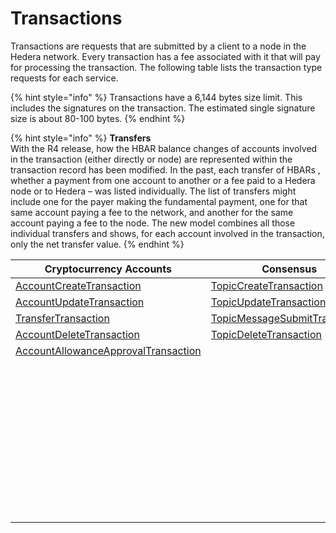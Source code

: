 # Transactions

Transactions are requests that are submitted by a client to a node in the Hedera network. Every transaction has a fee associated with it that will pay for processing the transaction. The following table lists the transaction type requests for each service.

{% hint style="info" %}
Transactions have a 6,144 bytes size limit. This includes the signatures on the transaction. The estimated single signature size is about 80-100 bytes.
{% endhint %}

{% hint style="info" %}
**Transfers**\
With the R4 release, how the HBAR balance changes of accounts involved in the transaction (either directly or node) are represented within the transaction record has been modified. In the past, each transfer of HBARs , whether a payment from one account to another or a fee paid to a Hedera node or to Hedera – was listed individually. The list of transfers might include one for the payer making the fundamental payment, one for that same account paying a fee to the network, and another for the same account paying a fee to the node. The new model combines all those individual transfers and shows, for each account involved in the transaction, only the net transfer value.
{% endhint %}

| Cryptocurrency Accounts                                                                        | Consensus                                                                            | Tokens                                                                                         | File Service                                                            | Smart Contracts                                                                       |
| ---------------------------------------------------------------------------------------------- | ------------------------------------------------------------------------------------ | ---------------------------------------------------------------------------------------------- | ----------------------------------------------------------------------- | ------------------------------------------------------------------------------------- |
| [AccountCreateTransaction](../../../sdks/accounts-and-hbar/create-an-account.md)               | [TopicCreateTransaction](../../../sdks/consensus-service/create-a-topic.md)          | [TokenCreateTransaction](../../../sdks/token-service/create-a-token.md)                        | [FileCreateTransaction](../../../sdks/file-service/create-a-file.md)    | [ContractCreateTransaction](../../../sdks/smart-contracts/create-a-smart-contract.md) |
| [AccountUpdateTransaction](../../../sdks/accounts-and-hbar/update-an-account.md)               | [TopicUpdateTransaction](../../../sdks/consensus-service/update-a-topic.md)          | [TokenUpdateTransaction](../../../sdks/token-service/update-a-token.md)                        | [FileAppendTransaction](../../../sdks/file-service/append-to-a-file.md) | [ContractUpdateTransaction](../../../sdks/smart-contracts/update-a-smart-contract.md) |
| [TransferTransaction](../../../sdks/accounts-and-hbar/transfer-cryptocurrency.md)              | [TopicMessageSubmitTransaction](../../../sdks/consensus-service/submit-a-message.md) | [TokenDeleteTransaction](../../../sdks/token-service/delete-a-token.md)                        | [FileUpdateTransaction](../../../sdks/file-service/update-a-file.md)    | [ContractDeleteTransaction](../../../sdks/smart-contracts/delete-a-smart-contract.md) |
| [AccountDeleteTransaction](../../../sdks/accounts-and-hbar/delete-an-account.md)               | [TopicDeleteTransaction](../../../sdks/consensus-service/delete-a-topic.md)          | [TokenAssociateTransaction](../../../sdks/token-service/associate-tokens-to-an-account.md)     | [FileDeleteTransaction](../../../sdks/file-service/delete-a-file.md)    | [EthereumTransaction](../../../sdks/smart-contracts/ethereum-transaction.md)          |
| [AccountAllowanceApprovalTransaction](../../../sdks/accounts-and-hbar/approve-an-allowance.md) |                                                                                      | [TokenDissociateTransaction](../../../sdks/token-service/dissociate-tokens-from-an-account.md) |                                                                         |                                                                                       |
|                                                                                                |                                                                                      | [TokenMintTransaction](../../../sdks/token-service/mint-a-token.md)                            |                                                                         |                                                                                       |
|                                                                                                |                                                                                      | [TokenBurnTransaction](../../../sdks/token-service/burn-a-token.md)                            |                                                                         |                                                                                       |
|                                                                                                |                                                                                      | [TokenFreezeTransaction](../../../sdks/token-service/freeze-an-account.md)                     |                                                                         |                                                                                       |
|                                                                                                |                                                                                      | [TokenFeeScheduleUpdateTransaction](../../../sdks/token-service/update-a-fee-schedule.md)      |                                                                         |                                                                                       |
|                                                                                                |                                                                                      | [TokenUnfreezeTransaction](../../../sdks/token-service/unfreeze-an-account.md)                 |                                                                         |                                                                                       |
|                                                                                                |                                                                                      | [TokenGrantKycTransaction](../../../sdks/token-service/enable-kyc-account-flag.md)             |                                                                         |                                                                                       |
|                                                                                                |                                                                                      | [TokenRevokeKycTransaction](../../../sdks/token-service/disable-kyc-account-flag.md)           |                                                                         |                                                                                       |
|                                                                                                |                                                                                      | [TokenPauseTransaction](../../../sdks/token-service/pause-a-token.md)                          |                                                                         |                                                                                       |
|                                                                                                |                                                                                      | [TokenUnpauseTransaction](../../../sdks/token-service/unpause-a-token.md)                      |                                                                         |                                                                                       |
|                                                                                                |                                                                                      | [TokenWipeTransaction](../../../sdks/token-service/wipe-a-token.md)                            |                                                                         |                                                                                       |
